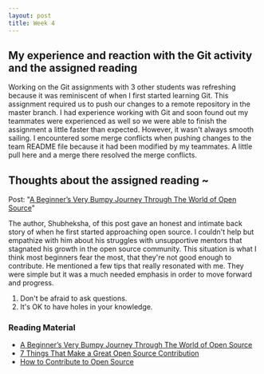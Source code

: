 ```yaml
---
layout: post
title: Week 4
---
```



## My experience and reaction with the Git activity and the assigned reading

Working on the Git assignments with 3 other students was refreshing because it was reminiscent of when I first started learning Git. This assignment required us to push our changes to a remote repository in the master branch. I had experience working with Git and soon found out my teammates were experienced as well so we were able to finish the assignment a little faster than expected. However, it wasn't always smooth sailing. I encountered some merge conflicts when pushing changes to the team README file because it had been modified by my teammates. A little pull here and a merge there resolved the merge conflicts.

## Thoughts about the assigned reading ~

Post: "[A Beginner’s Very Bumpy Journey Through The World of Open Source](https://www.freecodecamp.org/news/a-beginners-very-bumpy-journey-through-the-world-of-open-source-4d108d540b39/)"

The author, Shubheksha, of this post gave an honest and intimate back story of when he first started approaching open source. I couldn't help but empathize with him about his struggles with unsupportive mentors that stagnated his growth in the open source community. This situation is what I think most beginners fear the most, that they're not good enough to contribute. He mentioned a few tips that really resonated with me. They were simple but it was a much needed emphasis in order to move forward and progress.
1. Don't be afraid to ask questions.
2. It's OK to have holes in your knowledge.

### Reading Material
- [A Beginner’s Very Bumpy Journey Through The World of Open Source](https://www.freecodecamp.org/news/a-beginners-very-bumpy-journey-through-the-world-of-open-source-4d108d540b39/)
- [7 Things That Make a Great Open Source Contribution](https://blog.newrelic.com/engineering/open-source-contribution/)
- [How to Contribute to Open Source](https://opensource.guide/how-to-contribute/)
